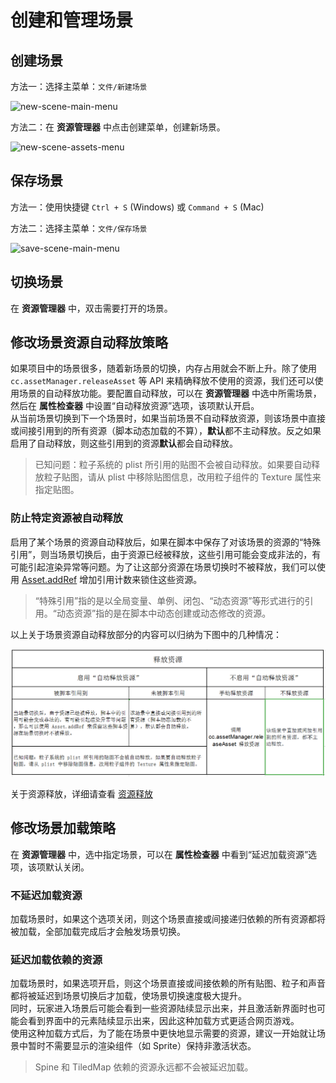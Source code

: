 # 创建和管理场景

## 创建场景

方法一：选择主菜单：`文件/新建场景`

![new-scene-main-menu](scene-managing/new-scene-main-menu.png)

方法二：在 **资源管理器** 中点击创建菜单，创建新场景。

![new-scene-assets-menu](scene-managing/new-scene-assets-menu.png)

## 保存场景

方法一：使用快捷键 `Ctrl + S` (Windows) 或 `Command + S` (Mac)

方法二：选择主菜单：`文件/保存场景`

![save-scene-main-menu](scene-managing/save-scene-main-menu.png)

## 切换场景

在 **资源管理器** 中，双击需要打开的场景。

## 修改场景资源自动释放策略

如果项目中的场景很多，随着新场景的切换，内存占用就会不断上升。除了使用 `cc.assetManager.releaseAsset` 等 API 来精确释放不使用的资源，我们还可以使用场景的自动释放功能。要配置自动释放，可以在 **资源管理器** 中选中所需场景，然后在 **属性检查器** 中设置“自动释放资源”选项，该项默认开启。<br>
从当前场景切换到下一个场景时，如果当前场景不自动释放资源，则该场景中直接或间接引用到的所有资源（脚本动态加载的不算），**默认**都不主动释放。反之如果启用了自动释放，则这些引用到的资源**默认**都会自动释放。

> 已知问题：粒子系统的 plist 所引用的贴图不会被自动释放。如果要自动释放粒子贴图，请从 plist 中移除贴图信息，改用粒子组件的 Texture 属性来指定贴图。

### 防止特定资源被自动释放

启用了某个场景的资源自动释放后，如果在脚本中保存了对该场景的资源的“特殊引用”，则当场景切换后，由于资源已经被释放，这些引用可能会变成非法的，有可能引起渲染异常等问题。为了让这部分资源在场景切换时不被释放，我们可以使用 [Asset.addRef](../../../api/zh/classes/Asset.html#method_addRef) 增加引用计数来锁住这些资源。

> “特殊引用”指的是以全局变量、单例、闭包、“动态资源”等形式进行的引用。“动态资源”指的是在脚本中动态创建或动态修改的资源。

以上关于场景资源自动释放部分的内容可以归纳为下图中的几种情况：

![](scene-managing/release-resources.png)

关于资源释放，详细请查看 [资源释放](../asset-manager/release-manager.md) 

## 修改场景加载策略

在 **资源管理器** 中，选中指定场景，可以在 **属性检查器** 中看到“延迟加载资源”选项，该项默认关闭。

### 不延迟加载资源

加载场景时，如果这个选项关闭，则这个场景直接或间接递归依赖的所有资源都将被加载，全部加载完成后才会触发场景切换。

### <a name="async-load-assets"></a>延迟加载依赖的资源

加载场景时，如果选项开启，则这个场景直接或间接依赖的所有贴图、粒子和声音都将被延迟到场景切换后才加载，使场景切换速度极大提升。<br>
同时，玩家进入场景后可能会看到一些资源陆续显示出来，并且激活新界面时也可能会看到界面中的元素陆续显示出来，因此这种加载方式更适合网页游戏。<br>
使用这种加载方式后，为了能在场景中更快地显示需要的资源，建议一开始就让场景中暂时不需要显示的渲染组件（如 Sprite）保持非激活状态。

> Spine 和 TiledMap 依赖的资源永远都不会被延迟加载。
